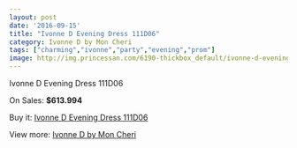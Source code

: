 ```yaml
---
layout: post
date: '2016-09-15'
title: "Ivonne D Evening Dress 111D06"
category: Ivonne D by Mon Cheri
tags: ["charming","ivonne","party","evening","prom"]
image: http://img.princessan.com/6190-thickbox_default/ivonne-d-evening-dress-111d06.jpg
---
```

Ivonne D Evening Dress 111D06

On Sales: **$613.994**
<a href="https://www.princessan.com/en/ivonne-d-by-mon-cheri/2845-ivonne-d-evening-dress-111d06.html"><amp-img layout="responsive" width="600" height="600" src="//img.princessan.com/6190-thickbox_default/ivonne-d-evening-dress-111d06.jpg" alt="Ivonne D Evening Dress 111D06 0" /></a>
<a href="https://www.princessan.com/en/ivonne-d-by-mon-cheri/2845-ivonne-d-evening-dress-111d06.html"><amp-img layout="responsive" width="600" height="600" src="//img.princessan.com/6191-thickbox_default/ivonne-d-evening-dress-111d06.jpg" alt="Ivonne D Evening Dress 111D06 1" /></a>

Buy it: [Ivonne D Evening Dress 111D06](https://www.princessan.com/en/ivonne-d-by-mon-cheri/2845-ivonne-d-evening-dress-111d06.html "Ivonne D Evening Dress 111D06")

View more: [Ivonne D by Mon Cheri](https://www.princessan.com/en/23-ivonne-d-by-mon-cheri "Ivonne D by Mon Cheri")